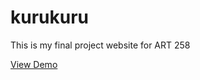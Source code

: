 # kurukuru
This is my final project website for ART 258

[View Demo](https://johndoenma.github.io/kurukuru)
